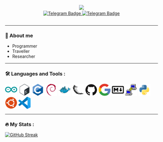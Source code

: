 <div id="header" align="center">
  <img src="https://media.giphy.com/media/qgQUggAC3Pfv687qPC/giphy.gif" width="300"/>
</div>
<div id="badges" align="center">
  <a href="https://t.me/DzenBots" target="_blank">
    <img src="https://img.shields.io/badge/Telegram-blue?style=for-the-badge&logo=telegram" alt="Telegram Badge"/>
  </a>
  <a href="https://vk.com/vv.khritkin" target="_blank">
    <img src="https://img.shields.io/badge/VK-blue?style=for-the-badge&logo=vk" alt="Telegram Badge"/>
  </a>
</div>
<div align="center">
<img align="center" src="https://komarev.com/ghpvc/?username=dzenbots&style=flat-square&color=blue" alt=""/>
  </div>

---

### :open_book: About me

- Programmer
- Traveller
- Researcher

---

### :hammer_and_wrench: Languages and Tools :
<div>
  <img src="https://github.com/devicons/devicon/blob/master/icons/arduino/arduino-original.svg" width="40" height="40" title="Arduino"/>  
  <img src="https://github.com/devicons/devicon/blob/master/icons/bash/bash-original.svg"  width="40" height="40" title="Bash"/>
  <img src="https://github.com/devicons/devicon/blob/master/icons/c/c-original.svg"  width="40" height="40" title="C"/>
  <img src="https://github.com/devicons/devicon/blob/master/icons/debian/debian-original.svg"  width="40" height="40" title="Debian"/>
  <img src="https://github.com/devicons/devicon/blob/master/icons/docker/docker-original.svg"  width="40" height="40" title="Docker"/>
  <img src="https://github.com/devicons/devicon/blob/master/icons/flask/flask-original.svg"  width="40" height="40" title="Flask"/>
  <img src="https://github.com/devicons/devicon/blob/master/icons/github/github-original.svg"  width="40" height="40" title="Github"/>
  <img src="https://github.com/devicons/devicon/blob/master/icons/google/google-original.svg"  width="40" height="40" title="Google"/>
  <img src="https://github.com/devicons/devicon/blob/master/icons/markdown/markdown-original.svg"  width="40" height="40" title="Markdown"/>
  <img src="https://github.com/devicons/devicon/blob/master/icons/putty/putty-original.svg"  width="40" height="40" title="Putty"/>
  <img src="https://github.com/devicons/devicon/blob/master/icons/python/python-original.svg"  width="40" height="40" title="Python"/>
  <img src="https://github.com/devicons/devicon/blob/master/icons/ubuntu/ubuntu-plain.svg"  width="40" height="40" title="Ubuntu"/>
  <img src="https://github.com/devicons/devicon/blob/master/icons/vscode/vscode-original.svg"  width="40" height="40" title="VS Code"/>
</div>

---

### :fire: My Stats :
[![GitHub Streak](http://github-readme-streak-stats.herokuapp.com?user=dzenbots&theme=dark&background=000000)](https://git.io/streak-stats)


